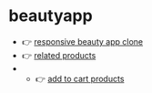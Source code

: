 # beautyapp
- 👉 [responsive beauty app clone ](https://starlit-beignet-438981.netlify.app/)
- 👉 [related products](https://related-products.netlify.app/)
- - 👉 [add to cart products]()
  
